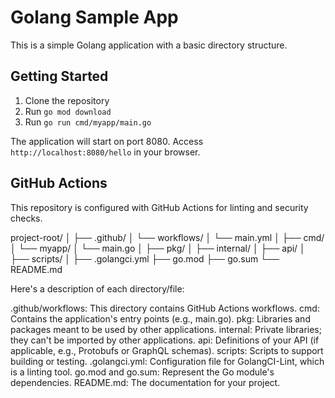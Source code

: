 # Golang Sample App

This is a simple Golang application with a basic directory structure.

## Getting Started

1. Clone the repository
2. Run `go mod download`
3. Run `go run cmd/myapp/main.go`

The application will start on port 8080. Access `http://localhost:8080/hello` in your browser.

## GitHub Actions

This repository is configured with GitHub Actions for linting and security checks.

project-root/
│
├── .github/
│   └── workflows/
│       └── main.yml
│
├── cmd/
│   └── myapp/
│       └── main.go
│
├── pkg/
│
├── internal/
│
├── api/
│
├── scripts/
│
├── .golangci.yml
├── go.mod
├── go.sum
└── README.md

Here's a description of each directory/file:

.github/workflows: This directory contains GitHub Actions workflows.
cmd: Contains the application's entry points (e.g., main.go).
pkg: Libraries and packages meant to be used by other applications.
internal: Private libraries; they can't be imported by other applications.
api: Definitions of your API (if applicable, e.g., Protobufs or GraphQL schemas).
scripts: Scripts to support building or testing.
.golangci.yml: Configuration file for GolangCI-Lint, which is a linting tool.
go.mod and go.sum: Represent the Go module's dependencies.
README.md: The documentation for your project.